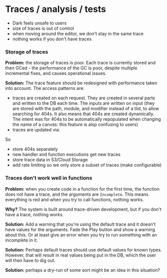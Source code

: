 # Traces / analysis / tests

* Dark feels unsafe to users
* size of traces is out of control
* when moving around the editor, we don't stay in the same trace
* nothing works if you don't have traces

### Storage of traces

**Problem:** the storage of traces is poor. Each trace is currently stored and then GCed - the performance of the GC is poor, despite multiple incremental fixes, and causes operational issues.

**Solution:** The trace feature should be redesigned with performance taken into account. The access patterns are:

* traces are created on each request. They are created in several parts and written to the DB each time. The inputs are written on input (they are stored with the path, module, and modifier instead of a tlid, to allow searching for 404s. It also means that 404s are created dynamically. The intent was for 404s to be automatically repopulated when changing the name of a canvas: this feature is alsp confusing to users)
* traces are updated via:

So

* store 404s separately
* new handler and function executions get new traces
* store trace data in S3/Cloud Storage
* add rate limiting so we only store a subset of traces (make configurable)


### Traces don't work well in functions

**Problem:** when you create code in a function for the first time, the function does not have a trace, and the arguments are `Incomplete`. This means everything is red and when you try to call functions, nothing works.

**Why?** The system is built around trace-driven development, but if you don't have a trace, nothing works.

**Solution:** Add a warning that you're using the default trace and it doesn't have values for the arguments. Fade the Play button and show a warning about this. Or at least give an error when you try to run something with an incomplete in it.

**Solution:** Perhaps default traces should use default values for known types. However, that will result in real values being put in the DB, which the user will then have to dig out.

**Solution:** perhaps a dry-run of some sort might be an idea in this situation?

